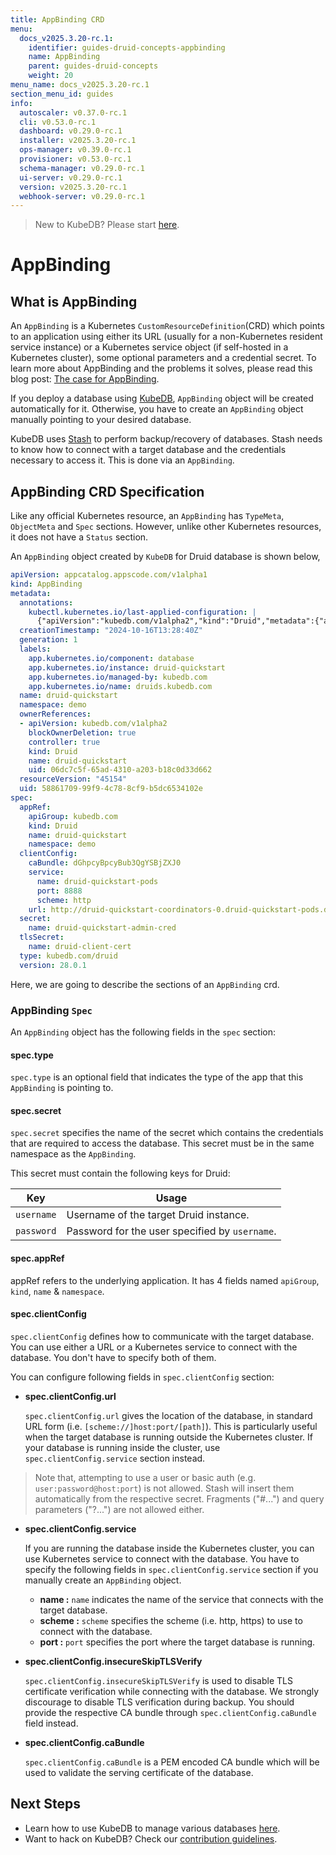 ```yaml
---
title: AppBinding CRD
menu:
  docs_v2025.3.20-rc.1:
    identifier: guides-druid-concepts-appbinding
    name: AppBinding
    parent: guides-druid-concepts
    weight: 20
menu_name: docs_v2025.3.20-rc.1
section_menu_id: guides
info:
  autoscaler: v0.37.0-rc.1
  cli: v0.53.0-rc.1
  dashboard: v0.29.0-rc.1
  installer: v2025.3.20-rc.1
  ops-manager: v0.39.0-rc.1
  provisioner: v0.53.0-rc.1
  schema-manager: v0.29.0-rc.1
  ui-server: v0.29.0-rc.1
  version: v2025.3.20-rc.1
  webhook-server: v0.29.0-rc.1
---
```


> New to KubeDB? Please start [here](/docs/v2025.3.20-rc.1/README).

# AppBinding

## What is AppBinding

An `AppBinding` is a Kubernetes `CustomResourceDefinition`(CRD) which points to an application using either its URL (usually for a non-Kubernetes resident service instance) or a Kubernetes service object (if self-hosted in a Kubernetes cluster), some optional parameters and a credential secret. To learn more about AppBinding and the problems it solves, please read this blog post: [The case for AppBinding](https://appscode.com/blog/post/the-case-for-appbinding).

If you deploy a database using [KubeDB](https://kubedb.com/docs/latest/welcome/), `AppBinding` object will be created automatically for it. Otherwise, you have to create an `AppBinding` object manually pointing to your desired database.

KubeDB uses [Stash](https://appscode.com/products/stash/) to perform backup/recovery of databases. Stash needs to know how to connect with a target database and the credentials necessary to access it. This is done via an `AppBinding`.

## AppBinding CRD Specification

Like any official Kubernetes resource, an `AppBinding` has `TypeMeta`, `ObjectMeta` and `Spec` sections. However, unlike other Kubernetes resources, it does not have a `Status` section.

An `AppBinding` object created by `KubeDB` for Druid database is shown below,

```yaml
apiVersion: appcatalog.appscode.com/v1alpha1
kind: AppBinding
metadata:
  annotations:
    kubectl.kubernetes.io/last-applied-configuration: |
      {"apiVersion":"kubedb.com/v1alpha2","kind":"Druid","metadata":{"annotations":{},"name":"druid-quickstart","namespace":"demo"},"spec":{"deepStorage":{"configSecret":{"name":"deep-storage-config"},"type":"s3"},"topology":{"routers":{"replicas":1}},"version":"28.0.1"}}
  creationTimestamp: "2024-10-16T13:28:40Z"
  generation: 1
  labels:
    app.kubernetes.io/component: database
    app.kubernetes.io/instance: druid-quickstart
    app.kubernetes.io/managed-by: kubedb.com
    app.kubernetes.io/name: druids.kubedb.com
  name: druid-quickstart
  namespace: demo
  ownerReferences:
  - apiVersion: kubedb.com/v1alpha2
    blockOwnerDeletion: true
    controller: true
    kind: Druid
    name: druid-quickstart
    uid: 06dc7c5f-65ad-4310-a203-b18c0d33d662
  resourceVersion: "45154"
  uid: 58861709-99f9-4c78-8cf9-b5dc6534102e
spec:
  appRef:
    apiGroup: kubedb.com
    kind: Druid
    name: druid-quickstart
    namespace: demo
  clientConfig:
    caBundle: dGhpcyBpcyBub3QgYSBjZXJ0
    service:
      name: druid-quickstart-pods
      port: 8888
      scheme: http
    url: http://druid-quickstart-coordinators-0.druid-quickstart-pods.demo.svc.cluster.local:8081,http://druid-quickstart-overlords-0.druid-quickstart-pods.demo.svc.cluster.local:8090,http://druid-quickstart-middlemanagers-0.druid-quickstart-pods.demo.svc.cluster.local:8091,http://druid-quickstart-historicals-0.druid-quickstart-pods.demo.svc.cluster.local:8083,http://druid-quickstart-brokers-0.druid-quickstart-pods.demo.svc.cluster.local:8082,http://druid-quickstart-routers-0.druid-quickstart-pods.demo.svc.cluster.local:8888
  secret:
    name: druid-quickstart-admin-cred
  tlsSecret:
    name: druid-client-cert
  type: kubedb.com/druid
  version: 28.0.1
```
Here, we are going to describe the sections of an `AppBinding` crd.

### AppBinding `Spec`

An `AppBinding` object has the following fields in the `spec` section:

#### spec.type

`spec.type` is an optional field that indicates the type of the app that this `AppBinding` is pointing to.

<!--- Add when Stash support is added --->
<!---
Stash uses this field to resolve the values of `TARGET_APP_TYPE`, `TARGET_APP_GROUP` and `TARGET_APP_RESOURCE` variables of [BackupBlueprint](https://appscode.com/products/stash/latest/concepts/crds/backupblueprint/) object.

This field follows the following format: `<app group>/<resource kind>`. The above AppBinding is pointing to a `druid` resource under `kubedb.com` group.

Here, the variables are parsed as follows:

|       Variable        | Usage                                                                                                                          |
| --------------------- |--------------------------------------------------------------------------------------------------------------------------------|
| `TARGET_APP_GROUP`    | Represents the application group where the respective app belongs (i.e: `kubedb.com`).                                         |
| `TARGET_APP_RESOURCE` | Represents the resource under that application group that this appbinding represents (i.e: `druid`).                           |
| `TARGET_APP_TYPE`     | Represents the complete type of the application. It's simply `TARGET_APP_GROUP/TARGET_APP_RESOURCE` (i.e: `kubedb.com/druid`). |

--->

#### spec.secret

`spec.secret` specifies the name of the secret which contains the credentials that are required to access the database. This secret must be in the same namespace as the `AppBinding`.

This secret must contain the following keys for Druid:

| Key        | Usage                                          |
| ---------- |------------------------------------------------|
| `username` | Username of the target Druid instance.         |
| `password` | Password for the user specified by `username`. |


#### spec.appRef
appRef refers to the underlying application. It has 4 fields named `apiGroup`, `kind`, `name` & `namespace`.

#### spec.clientConfig

`spec.clientConfig` defines how to communicate with the target database. You can use either a URL or a Kubernetes service to connect with the database. You don't have to specify both of them.

You can configure following fields in `spec.clientConfig` section:

- **spec.clientConfig.url**

  `spec.clientConfig.url` gives the location of the database, in standard URL form (i.e. `[scheme://]host:port/[path]`). This is particularly useful when the target database is running outside the Kubernetes cluster. If your database is running inside the cluster, use `spec.clientConfig.service` section instead.

> Note that, attempting to use a user or basic auth (e.g. `user:password@host:port`) is not allowed. Stash will insert them automatically from the respective secret. Fragments ("#...") and query parameters ("?...") are not allowed either.

- **spec.clientConfig.service**

  If you are running the database inside the Kubernetes cluster, you can use Kubernetes service to connect with the database. You have to specify the following fields in `spec.clientConfig.service` section if you manually create an `AppBinding` object.

    - **name :** `name` indicates the name of the service that connects with the target database.
    - **scheme :** `scheme` specifies the scheme (i.e. http, https) to use to connect with the database.
    - **port :** `port` specifies the port where the target database is running.

- **spec.clientConfig.insecureSkipTLSVerify**

  `spec.clientConfig.insecureSkipTLSVerify` is used to disable TLS certificate verification while connecting with the database. We strongly discourage to disable TLS verification during backup. You should provide the respective CA bundle through `spec.clientConfig.caBundle` field instead.

- **spec.clientConfig.caBundle**

  `spec.clientConfig.caBundle` is a PEM encoded CA bundle which will be used to validate the serving certificate of the database.

## Next Steps

- Learn how to use KubeDB to manage various databases [here](/docs/v2025.3.20-rc.1/guides/README).
- Want to hack on KubeDB? Check our [contribution guidelines](/docs/v2025.3.20-rc.1/CONTRIBUTING).
